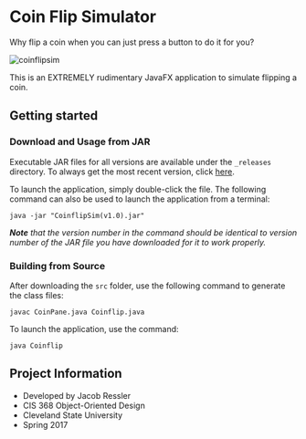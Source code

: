 # Coin Flip Simulator

Why flip a coin when you can just press a button to do it for you?

![coinflipsim](https://user-images.githubusercontent.com/37934912/54873077-98cc9e00-4da5-11e9-9ec0-fabf6900afa0.png)

This is an EXTREMELY rudimentary JavaFX application to simulate flipping a coin.

## Getting started

### **Download and Usage from JAR**

Executable JAR files for all versions are available under the `_releases` directory. To always get the most recent version, click [here](<https://github.com/jacob-ressler/coin-flip-simulator/raw/master/_releases/CoinFlipSim(v1.0).jar>).

To launch the application, simply double-click the file. The following command can also be used to launch the application from a terminal:

`java -jar "CoinflipSim(v1.0).jar"`

***Note** that the version number in the command should be identical to version number of the JAR file you have downloaded for it to work properly.*

### **Building from Source**

After downloading the `src` folder, use the following command to generate the class files:

`javac CoinPane.java Coinflip.java`

To launch the application, use the command:

`java Coinflip`

## Project Information
- Developed by Jacob Ressler
- CIS 368 Object-Oriented Design
- Cleveland State University
- Spring 2017
